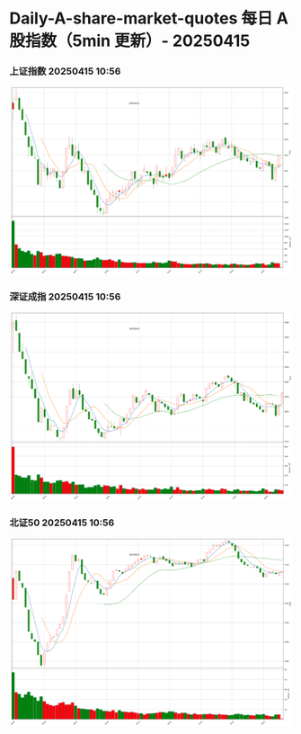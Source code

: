 
# Daily-A-share-market-quotes 每日 A 股指数（5min 更新）- 20250415

### 上证指数 20250415 10:56
![](./fig/2025/4/20250415-sh000001.png)

### 深证成指 20250415 10:56
![](./fig/2025/4/20250415-sz399001.png)

### 北证50 20250415 10:56
![](./fig/2025/4/20250415-bj899050.png)
